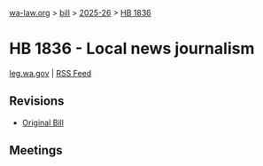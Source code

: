 [wa-law.org](/) > [bill](/bill/) > [2025-26](/bill/2025-26/) > [HB 1836](/bill/2025-26/hb/1836/)

# HB 1836 - Local news journalism
[leg.wa.gov](https://app.leg.wa.gov/billsummary?BillNumber=1836&Year=2025&Initiative=false) | [RSS Feed](./rss.xml)

## Revisions
* [Original Bill](1/)

## Meetings